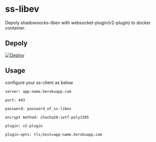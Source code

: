 # ss-libev

Depoly shadowsocks-libev with websocket-plugin(v2-plugin) to docker container.

## Depoly

[![Deploy](https://www.herokucdn.com/deploy/button.png)](https://heroku.com/deploy)

## Usage

configure your ss-client as below

```
server: app-name.herokuapp.com

port: 443

password: password_of_ss-libev

encrypt method: chacha20-ietf-poly1305

plugin: v2-plugin

plugin-opts: tls;host=app-name.herokuapp.com
```